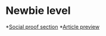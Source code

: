 # Newbie level

*[Social proof section](https://cocky-wozniak-6f667f.netlify.app/)
*[Article preview](https://inspiring-babbage-db1b91.netlify.app/)

